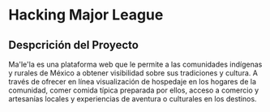 # Hacking Major League
## Despcrición del Proyecto

Ma'le'la es una plataforma web que le permite a las comunidades indígenas y rurales de México a obtener visibilidad sobre
sus tradiciones y cultura. A través de ofrecer en línea visualización de hospedaje en los hogares de la comunidad,
comer comida típica preparada por ellos, acceso a comercio y artesanías locales y experiencias de aventura o culturales en los destinos.
